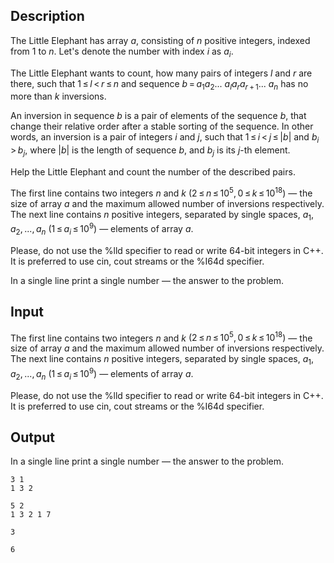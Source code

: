 ## Description

<div><p>The Little Elephant has array <span class="tex-span"><i>a</i></span>, consisting of <span class="tex-span"><i>n</i></span> positive integers, indexed from 1 to <span class="tex-span"><i>n</i></span>. Let's denote the number with index <span class="tex-span"><i>i</i></span> as <span class="tex-span"><i>a</i><sub class="lower-index"><i>i</i></sub></span>.</p><p>The Little Elephant wants to count, how many pairs of integers <span class="tex-span"><i>l</i></span> and <span class="tex-span"><i>r</i></span> are there, such that <span class="tex-span">1 ≤ <i>l</i> &lt; <i>r</i> ≤ <i>n</i></span> and sequence <span class="tex-span"><i>b</i> = <i>a</i><sub class="lower-index">1</sub><i>a</i><sub class="lower-index">2</sub>... <i>a</i><sub class="lower-index"><i>l</i></sub><i>a</i><sub class="lower-index"><i>r</i></sub><i>a</i><sub class="lower-index"><i>r</i> + 1</sub>... <i>a</i><sub class="lower-index"><i>n</i></sub></span> has no more than <span class="tex-span"><i>k</i></span> inversions. </p><p>An <span class="tex-font-style-underline">inversion</span> in sequence <span class="tex-span"><i>b</i></span> is a pair of elements of the sequence <span class="tex-span"><i>b</i></span>, that change their relative order after a stable sorting of the sequence. In other words, an inversion is a pair of integers <span class="tex-span"><i>i</i></span> and <span class="tex-span"><i>j</i></span>, such that <span class="tex-span">1 ≤ <i>i</i> &lt; <i>j</i> ≤ |<i>b</i>|</span> and <span class="tex-span"><i>b</i><sub class="lower-index"><i>i</i></sub> &gt; <i>b</i><sub class="lower-index"><i>j</i></sub></span>, where <span class="tex-span">|<i>b</i>|</span> is the length of sequence <span class="tex-span"><i>b</i></span>, and <span class="tex-span"><i>b</i><sub class="lower-index"><i>j</i></sub></span> is its <span class="tex-span"><i>j</i></span>-th element.</p><p>Help the Little Elephant and count the number of the described pairs.</p></div><div class="input-specification"><p>The first line contains two integers <span class="tex-span"><i>n</i></span> and <span class="tex-span"><i>k</i></span> <span class="tex-span">(2 ≤ <i>n</i> ≤ 10<sup class="upper-index">5</sup>, 0 ≤ <i>k</i> ≤ 10<sup class="upper-index">18</sup>)</span> — the size of array <span class="tex-span"><i>a</i></span> and the maximum allowed number of inversions respectively. The next line contains <span class="tex-span"><i>n</i></span> positive integers, separated by single spaces, <span class="tex-span"><i>a</i><sub class="lower-index">1</sub>, <i>a</i><sub class="lower-index">2</sub>, ..., <i>a</i><sub class="lower-index"><i>n</i></sub></span> <span class="tex-span">(1 ≤ <i>a</i><sub class="lower-index"><i>i</i></sub> ≤ 10<sup class="upper-index">9</sup>)</span> — elements of array <span class="tex-span"><i>a</i></span>.</p><p>Please, do not use the %lld specifier to read or write 64-bit integers in С++. It is preferred to use cin, cout streams or the %I64d specifier.</p></div><div class="output-specification"><p>In a single line print a single number — the answer to the problem.</p></div>

## Input

<p>The first line contains two integers <span class="tex-span"><i>n</i></span> and <span class="tex-span"><i>k</i></span> <span class="tex-span">(2 ≤ <i>n</i> ≤ 10<sup class="upper-index">5</sup>, 0 ≤ <i>k</i> ≤ 10<sup class="upper-index">18</sup>)</span> — the size of array <span class="tex-span"><i>a</i></span> and the maximum allowed number of inversions respectively. The next line contains <span class="tex-span"><i>n</i></span> positive integers, separated by single spaces, <span class="tex-span"><i>a</i><sub class="lower-index">1</sub>, <i>a</i><sub class="lower-index">2</sub>, ..., <i>a</i><sub class="lower-index"><i>n</i></sub></span> <span class="tex-span">(1 ≤ <i>a</i><sub class="lower-index"><i>i</i></sub> ≤ 10<sup class="upper-index">9</sup>)</span> — elements of array <span class="tex-span"><i>a</i></span>.</p><p>Please, do not use the %lld specifier to read or write 64-bit integers in С++. It is preferred to use cin, cout streams or the %I64d specifier.</p>

## Output

<p>In a single line print a single number — the answer to the problem.</p>





```input1
3 1
1 3 2

```




```input2
5 2
1 3 2 1 7

```




```output1
3

```




```output2
6

```


